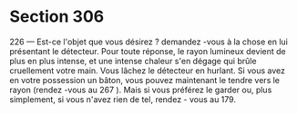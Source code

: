 # Section 306

226
— Est-ce l'objet que vous désirez ? demandez -vous  à la chose en
lui présentant le détecteur.
Pour toute réponse, le rayon lumineux devient de plus en plus
intense, et une intense chaleur s'en dégage qui brûle cruellement
votre main. Vous lâchez le détecteur en hurlant. Si vous avez en
votre possession un  bâton, vous pouvez maintenant le tendre
vers le rayon (rendez -vous au 267 ). Mais si vous préférez le
garder ou, plus simplement, si vous n'avez rien de tel, rendez -
vous au 179.